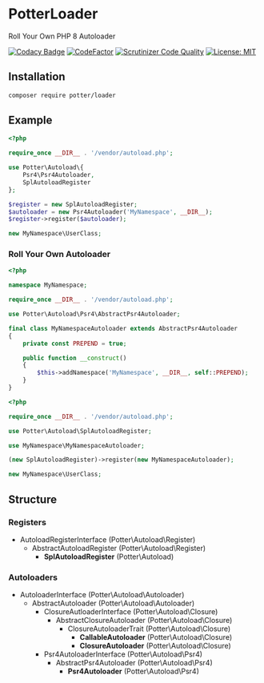 # PotterLoader

Roll Your Own PHP 8 Autoloader

[![Codacy Badge](https://app.codacy.com/project/badge/Grade/c44b3698e38f4bdbab9238c9702a7642)](https://www.codacy.com/gh/jaypotter/PotterLoader/dashboard?utm_source=github.com&amp;utm_medium=referral&amp;utm_content=jaypotter/PotterLoader&amp;utm_campaign=Badge_Grade)
[![CodeFactor](https://www.codefactor.io/repository/github/jaypotter/potterloader/badge/main)](https://www.codefactor.io/repository/github/jaypotter/potterloader/overview/main)
[![Scrutinizer Code Quality](https://scrutinizer-ci.com/g/jaypotter/PotterLoader/badges/quality-score.png?b=main)](https://scrutinizer-ci.com/g/jaypotter/PotterLoader/)
 [![License: MIT](https://img.shields.io/badge/License-MIT-yellow.svg)](https://opensource.org/licenses/MIT)

## Installation

```bash
composer require potter/loader
```

## Example

```php
<?php

require_once __DIR__ . '/vendor/autoload.php';

use Potter\Autoload\{
    Psr4\Psr4Autoloader,
    SplAutoloadRegister
};

$register = new SplAutoloadRegister;
$autoloader = new Psr4Autoloader('MyNamespace', __DIR__);
$register->register($autoloader);

new MyNamespace\UserClass;
```

### Roll Your Own Autoloader

```php
<?php

namespace MyNamespace;

require_once __DIR__ . '/vendor/autoload.php';

use Potter\Autoload\Psr4\AbstractPsr4Autoloader;

final class MyNamespaceAutoloader extends AbstractPsr4Autoloader
{
    private const PREPEND = true; 

    public function __construct()
    {
        $this->addNamespace('MyNamespace', __DIR__, self::PREPEND);
    }
}
```

```php
<?php

require_once __DIR__ . '/vendor/autoload.php';

use Potter\Autoload\SplAutoloadRegister;

use MyNamespace\MyNamespaceAutoloader;

(new SplAutoloadRegister)->register(new MyNamespaceAutoloader);

new MyNamespace\UserClass;
```

## Structure

### Registers

- AutoloadRegisterInterface (Potter\Autoload\Register)
  - AbstractAutoloadRegister (Potter\Autoload\Register)
    - **SplAutoloadRegister** (Potter\Autoload)

### Autoloaders

- AutoloaderInterface (Potter\Autoload\Autoloader)
  - AbstractAutoloader (Potter\Autoload\Autoloader)
    - ClosureAutloaderInterface (Potter\Autoload\Closure)
      - AbstractClosureAutoloader (Potter\Autoload\Closure)
        - ClosureAutoloaderTrait (Potter\Autoload\Closure)
          - **CallableAutoloader** (Potter\Autoload\Closure)
          - **ClosureAutoloader** (Potter\Autoload\Closure)
    - Psr4AutoloaderInterface (Potter\Autoload\Psr4)
      - AbstractPsr4Autoloader (Potter\Autoload\Psr4)
        - **Psr4Autoloader** (Potter\Autoload\Psr4)
